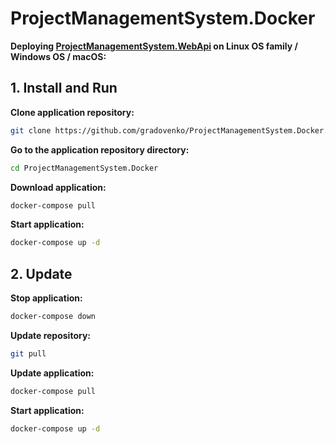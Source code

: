 # ProjectManagementSystem.Docker

**Deploying [ProjectManagementSystem.WebApi](https://github.com/gradovenko/ProjectManagementSystem.WebApi) on Linux OS family / Windows OS / macOS:**

## 1. Install and Run

**Clone application repository:**  
```bash
git clone https://github.com/gradovenko/ProjectManagementSystem.Docker.git
```

**Go to the application repository directory:**  
```bash
cd ProjectManagementSystem.Docker
```

**Download application:**  
```bash
docker-compose pull
```

**Start application:**  
```bash
docker-compose up -d
```

## 2. Update

**Stop application:**  
```bash
docker-compose down
```

**Update repository:**  
```bash
git pull
```

**Update application:**  
```bash
docker-compose pull
```

**Start application:**  
```bash
docker-compose up -d
```